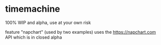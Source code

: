 # timemachine

100% WIP and alpha, use at your own risk

feature "napchart" (used by two examples) uses the https://napchart.com API which is in closed alpha
